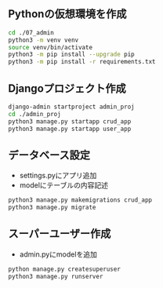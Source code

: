 ## Pythonの仮想環境を作成

```sh
cd ./07_admin
python3 -m venv venv
source venv/bin/activate
python3 -m pip install --upgrade pip
python3 -m pip install -r requirements.txt
```

## Djangoプロジェクト作成

```sh
django-admin startproject admin_proj
cd ./admin_proj
python3 manage.py startapp crud_app
python3 manage.py startapp user_app
```

## データベース設定

* settings.pyにアプリ追加
* modelにテーブルの内容記述

```sh
python3 manage.py makemigrations crud_app
python3 manage.py migrate
```

## スーパーユーザー作成

* admin.pyにmodelを追加

```sh
python manage.py createsuperuser
python3 manage.py runserver
```